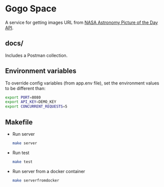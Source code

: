 # Gogo Space
A service for getting images URL from [NASA Astronomy Picture of the Day API](https://api.nasa.gov/#browseAPI).

## docs/
Includes a Postman collection.

## Environment variables
To override config variables (from app.env file), set the environment values to be different than:
```bash
export PORT=8080
export API_KEY=DEMO_KEY
export CONCURRENT_REQUESTS=5
```

## Makefile
- Run server
    ```bash
    make server
    ```

- Run test
    ```bash
    make test
    ```

- Run server from a docker container
    ```bash
    make serverfromdocker
    ```
